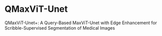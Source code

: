 # QMaxViT-Unet
QMaxViT-Unet+: A Query-Based MaxViT-Unet with Edge Enhancement for Scribble-Supervised Segmentation of Medical Images

